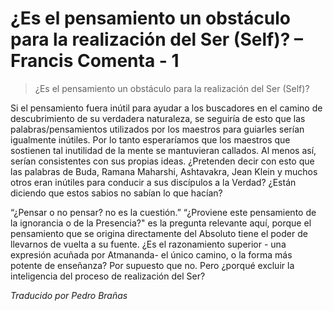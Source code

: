 # ¿Es el pensamiento un obstáculo para la realización del Ser (Self)? – Francis Comenta - 1

>¿Es el pensamiento un obstáculo para la realización del Ser (Self)?

Si el pensamiento fuera inútil para ayudar a los buscadores en el camino de descubrimiento de su verdadera naturaleza, se seguiría de esto que las palabras/pensamientos utilizados por los maestros para guiarles serían igualmente inútiles. Por lo tanto esperaríamos que los maestros que sostienen tal inutilidad de la mente se mantuvieran callados. Al menos así, serían consistentes con sus propias ideas. ¿Pretenden decir con esto que las palabras de Buda, Ramana Maharshi, Ashtavakra, Jean Klein y muchos otros eran inútiles para conducir a sus discípulos a la Verdad? ¿Están diciendo que estos sabios no sabían lo que hacían?

“¿Pensar o no pensar? no es la cuestión.” “¿Proviene este pensamiento de la ignorancia o de la Presencia?" es la pregunta relevante aquí, porque el pensamiento que se origina directamente del Absoluto tiene el poder de llevarnos de vuelta a su fuente. ¿Es el razonamiento superior - una expresión acuñada por Atmananda- el único camino, o la forma más potente de enseñanza? Por supuesto que no. Pero ¿porqué excluir la inteligencia del proceso de realización del Ser?

_Traducido por Pedro Brañas_

